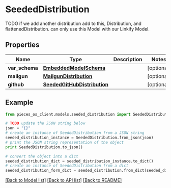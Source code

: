 # SeededDistribution

TODO if we add another distribution add to this, Distribution, and flattenedDistribution.  can only use this Model with our Linkify Model.

## Properties

Name | Type | Description | Notes
------------ | ------------- | ------------- | -------------
**var_schema** | [**EmbeddedModelSchema**](EmbeddedModelSchema) |  | [optional] 
**mailgun** | [**MailgunDistribution**](MailgunDistribution) |  | [optional] 
**github** | [**SeededGitHubDistribution**](SeededGitHubDistribution) |  | [optional] 

## Example

```python
from pieces_os_client.models.seeded_distribution import SeededDistribution

# TODO update the JSON string below
json = "{}"
# create an instance of SeededDistribution from a JSON string
seeded_distribution_instance = SeededDistribution.from_json(json)
# print the JSON string representation of the object
print SeededDistribution.to_json()

# convert the object into a dict
seeded_distribution_dict = seeded_distribution_instance.to_dict()
# create an instance of SeededDistribution from a dict
seeded_distribution_form_dict = seeded_distribution.from_dict(seeded_distribution_dict)
```
[[Back to Model list]](../README#documentation-for-models) [[Back to API list]](../README#documentation-for-api-endpoints) [[Back to README]](../README)


